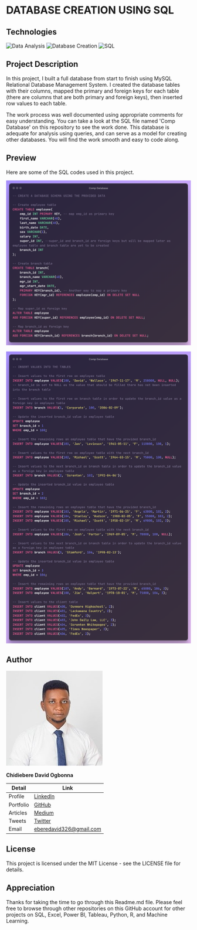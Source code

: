 # DATABASE CREATION USING SQL

## Technologies
![Data Analysis](https://img.shields.io/badge/Data-Analysis-green)
![Database Creation](https://img.shields.io/badge/Database-Creation-green)
![SQL](https://img.shields.io/badge/SQL-green)

## Project Description
In this project, I built a full database from start to finish using MySQL Relational Database Management System. I created the database tables with their columns, mapped the primary and foreign keys for each table (there are columns that are both primary and foreign keys), then inserted row values to each table.

The work process was well documented using appropriate comments for easy understanding. You can take a look at the SQL file named 'Comp Database' on this repository to see the work done. This database is adequate for analysis using queries, and can serve as a model for creating other databases. You will find the work smooth and easy to code along.

## Preview

Here are some of the SQL codes used in this project.

![Preview1](Images/Preview1.png)

![Preview2](Images/Preview2.png)

## Author

![Author](Images/Author.jpg)

**Chidiebere David Ogbonna**

| Detail | Link |
| ------ | ---- |
| Profile | [LinkedIn](https://www.linkedin.com/in/chidieberedavidogbonna/) |
| Portfolio | [GitHub](https://github.com/iameberedavid) |
| Articles | [Medium](https://eberedavid.medium.com) |
| Tweets | [Twitter](https://twitter.com/iameberedavid) |
| Email | eberedavid326@gmail.com |

## License

This project is licensed under the MIT License - see the LICENSE file for details.

## Appreciation

Thanks for taking the time to go through this Readme.md file. Please feel free to browse through other repositories on this GitHub account for other projects on SQL, Excel, Power BI, Tableau, Python, R, and Machine Learning.